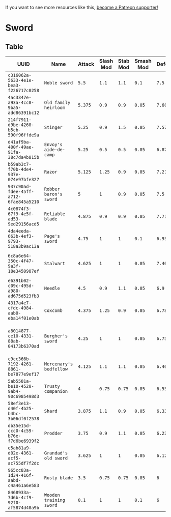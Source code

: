 <!-- TITLE: Sword -->

If you want to see more resources like this, [become a Patreon supporter!](https://www.patreon.com/fireundubh) 

# Sword
## Table

UUID | Name | Attack | Slash Mod | Stab Mod | Smash Mod | Defense | Str Req | Agi Req | Location
--- | --- | --- | --- | --- | --- | --- | --- | --- | ---
`c316062a-5633-4e1e-bea3-f226717c0258` | `Noble sword` | `5.5` | `1.1` | `1.1` | `0.1` | `7.5` | `0` | `11` | Treasure map XIII
`4ac3347e-a93a-4cc0-9ba5-add86391bc12` | `Old family heirloom` | `5.375` | `0.9` | `0.9` | `0.05` | `7.6875` | `0` | `10` | Treasure map XV
`214f7911-d9be-4260-b5cb-590f96ffde9a` | `Stinger` | `5.25` | `0.9` | `1.5` | `0.05` | `7.575` | `0` | `10` | Ancient map I (Treasures of the Past DLC)<br>sas_ruin_treasure_chest
`d41af9ba-400f-49ae-91fa-38c7da4b815b` | `Envoy's aide-de-camp` | `5.25` | `0.5` | `0.5` | `0.05` | `6.875` | `0` | `10` | Loot
`b59ab3c7-f70b-4de4-937e-074e97bfe327` | `Razor` | `5.125` | `1.25` | `0.9` | `0.05` | `7.21875` | `0` | `9` | Sold by Rattay swordsmith<br>Sold by Sassau swordsmith<br>Treasure map XXV
`937c90ad-fdee-45ff-a712-6fae845a5210` | `Robber baron's sword` | `5` | `1` | `0.9` | `0.05` | `7.5` | `0` | `9` | Treasure map XIX
`4c0874f3-67f9-4e5f-ad53-9ed29156acd5` | `Reliable blade` | `4.875` | `0.9` | `0.9` | `0.05` | `7.71875` | `0` | `8` | Loot
`4da4eeda-663b-4ef3-9793-518a3b9ac13a` | `Page's sword` | `4.75` | `1` | `1` | `0.1` | `6.9375` | `0` | `7` | Sold by Rattay swordsmith<br>Sold by Sassau swordsmith<br>armory_common
`6c8a6e64-350c-4f47-9a3f-18e3450987ef` | `Stalwart` | `4.625` | `1` | `1` | `0.05` | `7.40625` | `0` | `7` | Sold by Rattay swordsmith<br>Sold by Sassau swordsmith<br>armory_common<br>q_counterOffensive_pirk_chest
`e6391b02-c09c-495d-a980-ad675d523fb3` | `Needle` | `4.5` | `0.9` | `1.1` | `0.05` | `6.9` | `0` | `6` | Sold by Rattay swordsmith<br>Sold by Sassau swordsmith<br>armory_common
`4317a4e7-cfdc-4984-aab0-eba14f01e0ab` | `Coxcomb` | `4.375` | `1.25` | `0.9` | `0.05` | `6.7875` | `0` | `5` | Sold by Rattay swordsmith<br>Sold by Sassau swordsmith<br>armory_common
`a8014877-ce10-4331-88ab-04173b6370ad` | `Burgher's sword` | `4.25` | `1` | `1` | `0.05` | `6.75` | `0` | `5` | Sold by Rattay swordsmith<br>Sold by Sassau swordsmith<br>Rattay garrison<br>armor_common<br>q_counterfeiters_crimeScene_chest
`c9cc366b-7192-4261-8861-be7877e9ef17` | `Mercenary's bedfellow` | `4.125` | `1.1` | `1.1` | `0.05` | `6.46875` | `0` | `4` | Sold by Rattay swordsmith<br>Sold by Sassau swordsmith
`5ab5581a-be10-4520-9ab4-90c6985498d3` | `Trusty companion` | `4` | `0.75` | `0.75` | `0.05` | `6.55` | `0` | `4` | Sold by Rattay swordsmith<br>Sold by Sassau swordsmith
`58ef3e13-d40f-4b25-b4bc-3b06df0f2578` | `Shard` | `3.875` | `1.1` | `0.9` | `0.05` | `6.3375` | `0` | `3` | Sold by Sassau blacksmith
`db35e15d-ccc0-4c59-b76e-f7d6be6939f2` | `Prodder` | `3.75` | `0.9` | `1.1` | `0.05` | `6.225` | `0` | `2` | Loot
`e5ab81a9-d02e-4361-acf5-ac755df7f2dc` | `Grandad's old sword` | `3.625` | `1` | `1` | `0.05` | `6.125` | `0` | `2` | Loot
`965cc83a-1d34-416f-aabd-c4a461a6e583` | `Rusty blade` | `3.5` | `0.75` | `0.75` | `0.05` | `6` | `0` | `1` | Loot
`8468933a-7d6b-4cf9-92f0-af5874d40a9b` | `Wooden training sword` | `0.1` | `1` | `1` | `0.1` | `6` | `0` | `1` | Loot
